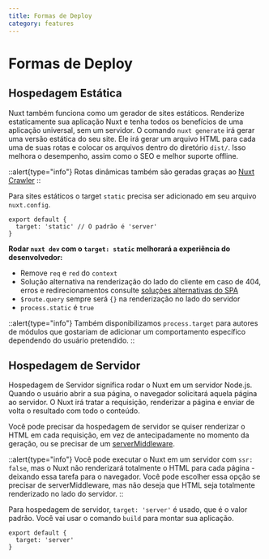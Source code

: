 ```yaml
---
title: Formas de Deploy
category: features
---
```


# Formas de Deploy

## Hospedagem Estática

Nuxt também funciona como um gerador de sites estáticos. Renderize estaticamente sua aplicação Nuxt e tenha todos os benefícios de uma aplicação universal, sem um servidor. O comando `nuxt generate` irá gerar uma versão estática do seu site. Ele irá gerar um arquivo HTML para cada uma de suas rotas e colocar os arquivos dentro do diretório `dist/`. Isso melhora o desempenho, assim como o SEO e melhor suporte offline.

::alert{type="info"}
Rotas dinâmicas também são geradas graças ao [Nuxt Crawler](/docs/configuration-glossary/configuration-generate#crawler)
::

Para sites estáticos o target `static` precisa ser adicionado em seu arquivo `nuxt.config`.

```js{}[nuxt.config.js]
export default {
  target: 'static' // O padrão é 'server'
}
```

**Rodar `nuxt dev` com o `target: static` melhorará a experiência do desenvolvedor:**

- Remove `req` e `red` do `context`
- Solução alternativa na renderização do lado do cliente em caso de 404, erros e redirecionamentos consulte [soluções alternativas do SPA](/docs/concepts/static-site-generation#spa-fallback)
- `$route.query` sempre será `{}` na renderização no lado do servidor
- `process.static` é `true`

::alert{type="info"}
Também disponibilizamos `process.target` para autores de módulos que gostariam de adicionar um comportamento específico dependendo do usuário pretendido.
::

## Hospedagem de Servidor

Hospedagem de Servidor significa rodar o Nuxt em um servidor Node.js. Quando o usuário abrir a sua página, o navegador solicitará aquela página ao servidor. O Nuxt irá tratar a requisição, renderizar a página e enviar de volta o resultado com todo o conteúdo.

Você pode precisar da hospedagem de servidor se quiser renderizar o HTML em cada requisição, em vez de antecipadamente no momento da geração, ou se precisar de um [serverMiddleware](/docs/configuration-glossary/configuration-servermiddleware).

::alert{type="info"}
Você pode executar o Nuxt em um servidor com `ssr: false`, mas o Nuxt não renderizará totalmente o HTML para cada página - deixando essa tarefa para o navegador. Você pode escolher essa opção se precisar de serverMiddleware, mas não deseja que HTML seja totalmente renderizado no lado do servidor.
::

Para hospedagem de servidor, `target: 'server'` é usado, que é o valor padrão. Você vai usar o comando `build` para montar sua aplicação.

```js{}[nuxt.config.js]
export default {
  target: 'server'
}
```
